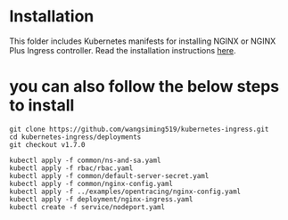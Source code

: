 # Installation

This folder includes Kubernetes manifests for installing NGINX or NGINX Plus Ingress controller. Read the installation instructions [here](https://docs.nginx.com/nginx-ingress-controller/installation/).


# you can also follow the below steps to install 

```
git clone https://github.com/wangsiming519/kubernetes-ingress.git
cd kubernetes-ingress/deployments
git checkout v1.7.0

kubectl apply -f common/ns-and-sa.yaml
kubectl apply -f rbac/rbac.yaml
kubectl apply -f common/default-server-secret.yaml
kubectl apply -f common/nginx-config.yaml
kubectl apply -f ../examples/opentracing/nginx-config.yaml
kubectl apply -f deployment/nginx-ingress.yaml
kubectl create -f service/nodeport.yaml
```



